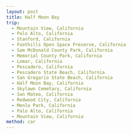 ```yaml
---
layout: post
title: Half Moon Bay
trip:
  - Mountain View, California
  - Palo Alto, California
  - Stanford, California
  - Foothills Open Space Preserve, California
  - Sam McDonald County Park, California
  - Memorial County Park, California
  - Lomar, California
  - Pescadero, California
  - Pescadero State Beach, California
  - San Gregario State Beach, California
  - Half Moon Bay, California
  - Skylawn Cemetary, California
  - San Mateo, California
  - Redwood City, California
  - Menlo Park, California
  - Palo Alto, California
  - Mountain View, California
method: car
---
```

